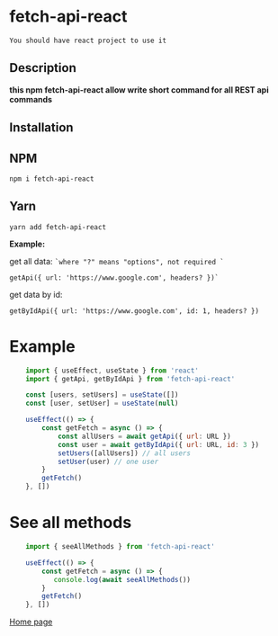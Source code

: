 # fetch-api-react

    You should have react project to use it

## Description

**this npm fetch-api-react allow write short command for all REST api commands**

## Installation

## NPM

    npm i fetch-api-react

## Yarn

    yarn add fetch-api-react

**Example:**

get all data:
`` `where "?" means "options", not required ` ``

    getApi({ url: 'https://www.google.com', headers? })`

get data by id:

    getByIdApi({ url: 'https://www.google.com', id: 1, headers? })

# Example

```JavaScript
    import { useEffect, useState } from 'react'
    import { getApi, getByIdApi } from 'fetch-api-react'

    const [users, setUsers] = useState([])
    const [user, setUser] = useState(null)

	useEffect(() => {
        const getFetch = async () => {
            const allUsers = await getApi({ url: URL })
            const user = await getByIdApi({ url: URL, id: 3 })
            setUsers([allUsers]) // all users
            setUser(user) // one user
	    }
		getFetch()
	}, [])
```

# See all methods

```JavaScript
    import { seeAllMethods } from 'fetch-api-react'

	useEffect(() => {
        const getFetch = async () => {
           console.log(await seeAllMethods())
	    }
		getFetch()
	}, [])
```

[Home page](https://github.com/web-2017/fetch-api-react)
